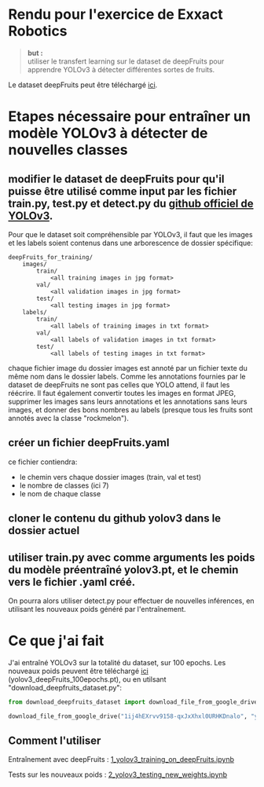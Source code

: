 # Rendu pour l'exercice de Exxact Robotics

>**but :**<br>
>utiliser le transfert learning sur le dataset de deepFruits pour apprendre YOLOv3 à détecter différentes sortes de fruits.

Le dataset deepFruits peut être téléchargé [ici](https://drive.google.com/drive/folders/1CmsZb1caggLRN7ANfika8WuPiywo4mBb).

# Etapes nécessaire pour entraîner un modèle YOLOv3 à détecter de nouvelles classes

## modifier le dataset de deepFruits pour qu'il puisse être utilisé comme input par les fichier train.py, test.py et detect.py du [github officiel de YOLOv3](https://github.com/ultralytics/yolov3).

Pour que le dataset soit compréhensible par YOLOv3, il faut que les images et les labels soient contenus dans une arborescence de dossier spécifique:
```
deepFruits_for_training/
    images/
        train/
            <all training images in jpg format>
        val/
            <all validation images in jpg format>
        test/
            <all testing images in jpg format>
    labels/
        train/
            <all labels of training images in txt format>
        val/
            <all labels of validation images in txt format>
        test/
            <all labels of testing images in txt format>
```

chaque fichier image du dossier images est annoté par un fichier texte du même nom dans le dossier labels. Comme les annotations fournies par le dataset de deepFruits ne sont pas celles que YOLO attend, il faut les réécrire. Il faut également convertir toutes les images en format JPEG, supprimer les images sans leurs annotations et les annotations sans leurs images, et donner des bons nombres au labels (presque tous les fruits sont annotés avec la classe "rockmelon").

## créer un fichier deepFruits.yaml

ce fichier contiendra:
- le chemin vers chaque dossier images (train, val et test)
- le nombre de classes (ici 7)
- le nom de chaque classe

## cloner le contenu du github yolov3 dans le dossier actuel

## utiliser train.py avec comme arguments les poids du modèle préentraîné yolov3.pt, et le chemin vers le fichier .yaml créé.

On pourra alors utiliser detect.py pour effectuer de nouvelles inférences, en utilisant les nouveaux poids généré par l'entraînement.

# Ce que j'ai fait

J'ai entraîné YOLOv3 sur la totalité du dataset, sur 100 epochs. Les nouveaux poids peuvent être téléchargé [ici](https://drive.google.com/drive/folders/1BdsYVVx7YsC8sNsFYzwCFAv82btq0ZHG) (yolov3_deepFruits_100epochs.pt), ou en utilsant "download_deepfruits_dataset.py":
```python
from download_deepfruits_dataset import download_file_from_google_drive

download_file_from_google_drive("1ij4hEXrvv9158-qxJxXhxl0URHKDnalo", "yolov3_deepFruits_100epochs.pt")
```

## Comment l'utiliser

Entraînement avec deepFruits : [1_yolov3_training_on_deepFruits.ipynb](https://github.com/Gwizdo51/yolov3_deepFruits/blob/dev/1_yolov3_training_on_deepFruits.ipynb)

Tests sur les nouveaux poids : [2_yolov3_testing_new_weights.ipynb](https://github.com/Gwizdo51/yolov3_deepFruits/blob/dev/2_yolov3_testing_new_weights.ipynb)